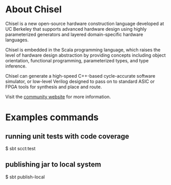 About Chisel
============

Chisel is a new open-source hardware construction language developed
at UC Berkeley that supports advanced hardware design using highly
parameterized generators and layered domain-specific hardware languages.

Chisel is embedded in the Scala programming language, which raises the level
of hardware design abstraction by providing concepts including object
orientation, functional programming, parameterized types, and type inference.

Chisel can generate a high-speed C++-based cycle-accurate software simulator,
or low-level Verilog designed to pass on to standard ASIC or FPGA tools
for synthesis and place and route.

Visit the [community website](http://chisel.eecs.berkeley.edu/) for more
information.

Examples commands
=================

## running unit tests with code coverage
$ sbt scct:test

## publishing jar to local system
$ sbt publish-local
